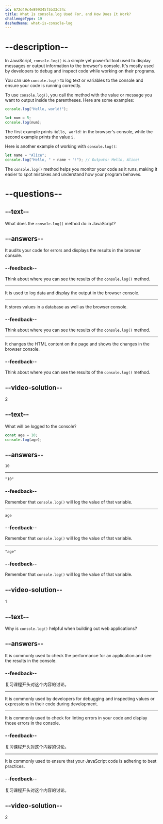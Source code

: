 ```yaml
---
id: 672d49c4e899345f5b33c24c
title: What Is console.log Used For, and How Does It Work?
challengeType: 19
dashedName: what-is-console-log
---
```


# --description--

In JavaScript, `console.log()` is a simple yet powerful tool used to display messages or output information to the browser's console. It's mostly used by developers to debug and inspect code while working on their programs.

You can use `console.log()` to log text or variables to the console and ensure your code is running correctly.

To use `console.log()`, you call the method with the value or message you want to output inside the parentheses. Here are some examples:

```js
console.log("Hello, world!");

let num = 5;
console.log(num);
```

The first example prints `Hello, world!` in the browser's console, while the second example prints the value `5`.

Here is another example of working with `console.log()`:

```js
let name = "Alice";
console.log("Hello, " + name + "!"); // Outputs: Hello, Alice!
```

The `console.log()` method helps you monitor your code as it runs, making it easier to spot mistakes and understand how your program behaves.

# --questions--

## --text--

What does the `console.log()` method do in JavaScript?

## --answers--

It audits your code for errors and displays the results in the browser console.

### --feedback--

Think about where you can see the results of the `console.log()` method.

---

It is used to log data and display the output in the browser console.

---

It stores values in a database as well as the browser console.

### --feedback--

Think about where you can see the results of the `console.log()` method.

---

It changes the HTML content on the page and shows the changes in the browser console.

### --feedback--

Think about where you can see the results of the `console.log()` method.

## --video-solution--

2

## --text--

What will be logged to the console?

```js
const age = 10;
console.log(age);
```

## --answers--

`10`

---

`"10"`

### --feedback--

Remember that `console.log()` will log the value of that variable.

---

`age`

### --feedback--

Remember that `console.log()` will log the value of that variable.

---

`"age"`

### --feedback--

Remember that `console.log()` will log the value of that variable.

## --video-solution--

1

## --text--

Why is `console.log()` helpful when building out web applications?

## --answers--

It is commonly used to check the performance for an application and see the results in the console.

### --feedback--

复习课程开头对这个内容的讨论。

---

It is commonly used by developers for debugging and inspecting values or expressions in their code during development.

---

It is commonly used to check for linting errors in your code and display those errors in the console.

### --feedback--

复习课程开头对这个内容的讨论。

---

It is commonly used to ensure that your JavaScript code is adhering to best practices.

### --feedback--

复习课程开头对这个内容的讨论。

## --video-solution--

2
